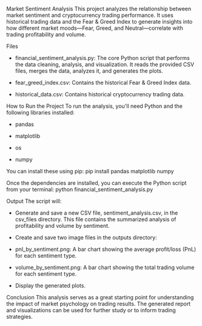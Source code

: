 Market Sentiment Analysis
This project analyzes the relationship between market sentiment and cryptocurrency trading performance. It uses historical trading data and the Fear & Greed Index to generate insights into how different market moods—Fear, Greed, and Neutral—correlate with trading profitability and volume.

Files
* financial_sentiment_analysis.py: The core Python script that performs the data cleaning, analysis, and visualization. It reads the provided CSV files, merges the data, analyzes it, and generates the plots.

* fear_greed_index.csv: Contains the historical Fear & Greed Index data.

* historical_data.csv: Contains historical cryptocurrency trading data.



How to Run the Project
To run the analysis, you'll need Python and the following libraries installed:

* pandas

* matplotlib

* os

* numpy

You can install these using pip:
pip install pandas matplotlib numpy

Once the dependencies are installed, you can execute the Python script from your terminal:
python financial_sentiment_analysis.py

Output
The script will:

* Generate and save a new CSV file, sentiment_analysis.csv, in the csv_files directory. This file contains the summarized analysis of profitability and volume by sentiment.

* Create and save two image files in the outputs directory:

* pnl_by_sentiment.png: A bar chart showing the average profit/loss (PnL) for each sentiment type.

* volume_by_sentiment.png: A bar chart showing the total trading volume for each sentiment type.

* Display the generated plots.

Conclusion
This analysis serves as a great starting point for understanding the impact of market psychology on trading results. The generated report and visualizations can be used for further study or to inform trading strategies.
